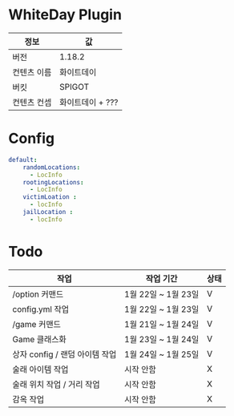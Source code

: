 # WhiteDay Plugin


| 정보        | 값               |
| ------------- | ------------------ |
| 버전        | 1.18.2           |
| 컨텐츠 이름 | 화이트데이       |
| 버킷        | SPIGOT           |
| 컨텐츠 컨셉 | 화이트데이 + ??? |

# Config

```yml
default:
    randomLocations:
      - LocInfo
    rootingLocations:
      - LocInfo
    victimLoation :
      - locInfo
    jailLocation :
      - locInfo
```

# Todo


| 작업                           | 작업 기간           | 상태 |
| -------------------------------- | --------------------- | :----- |
| /option 커맨드                 | 1월 22일 ~ 1월 23일 | V    |
| config.yml 작업                | 1월 22일 ~ 1월 23일 | V    |
| /game 커맨드                   | 1월 21일 ~ 1월 24일 | V    |
| Game 클래스화                  | 1월 23일 ~ 1월 24일 | V    |
| 상자 config / 랜덤 아이템 작업 | 1월 24일 ~ 1월 25일 | V    |
| 술래 아이템 작업               | 시작 안함           | X    |
| 술래 위치 작업 / 거리 작업     | 시작 안함           | X    |
| 감옥 작업                      | 시작 안함           | X    |
